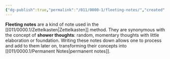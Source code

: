 ```yaml
---
{"dg-publish":true,"permalink":"/011/0000-1/fleeting-notes/","created":"2024-09-26T15:41:42.000-07:00","updated":"2024-09-26T15:41:42.000-07:00"}
---
```


**Fleeting notes** are a kind of note used in the [[011/0000.1/Zettelkasten\|Zettelkasten]] method. They are synonymous with the concept of **shower thoughts**: random, momentary thoughts with little elaboration or foundation. Writing these notes down allows one to process and add to them later on, transforming their concepts into [[011/0000.1/Permanent Notes\|permanent notes]].